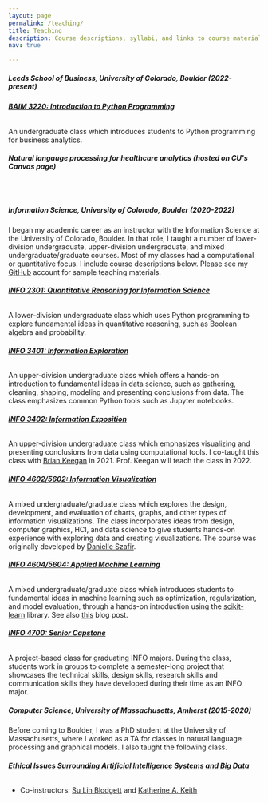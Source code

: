 ```yaml
---
layout: page
permalink: /teaching/
title: Teaching
description: Course descriptions, syllabi, and links to course materials. 
nav: true

---
```

<h5>Leeds School of Business, University of Colorado, Boulder (2022-present) </h5>


<h6><b><a href="https://docs.google.com/document/d/1T-17J0D5Bk4lgCF3zI9fUgMp523VLLF-_11SvFh8ETA/edit?usp=sharing" target="_blank">BAIM 3220:  Introduction to Python Programming</a></b></h6>
An undergraduate class which introduces students to Python programming for business analytics.

<h6><b>Natural langauge processing for healthcare analytics (hosted on CU's Canvas page)</b></h6>


<br>
<h5>Information Science, University of Colorado, Boulder (2020-2022)</h5>

I began my academic career as an instructor with the Information Science at the University of Colorado, Boulder. In that role, I taught a number of lower-division undergraduate, upper-division undergraduate, and mixed undergraduate/graduate courses. Most of my classes had a computational or quantitative focus. I include course descriptions below. Please see my <a href="https://github.com/AbeHandler/teaching_portfolio">GitHub</a> account for sample teaching materials.

<h6><b><a href="/assets/pdf/2301fall.pdf" target="_blank">INFO 2301: Quantitative Reasoning for Information Science</a></b></h6>
A lower-division undergraduate class which uses Python programming to explore fundamental ideas in quantitative reasoning, such as Boolean algebra and probability.

<h6><b><a href="/assets/pdf/3401fall.pdf" target="_blank">INFO 3401: Information Exploration</a></b></h6>
An upper-division undergraduate class which offers a hands-on introduction to fundamental ideas in data science, such as gathering, cleaning, shaping, modeling and presenting conclusions from data. The class emphasizes common Python tools such as Jupyter notebooks.

<h6><b><a href="https://medium.com/information-expositions/syllabus-e41df3c8f283">INFO 3402: Information Exposition</a></b></h6>
An upper-division undergraduate class which emphasizes visualizing and presenting conclusions from data using computational tools. I co-taught this class with <a href="https://www.brianckeegan.com/about/">Brian Keegan</a> in 2021. Prof. Keegan will teach the class in 2022.

<h6><b><a href="https://docs.google.com/document/d/1awolcVQz02cd89yF4nPjuAMUynAo48SZw1TueH99oI4/edit?usp=sharing" target="_blank">INFO 4602/5602: Information Visualization</a></b></h6>
A mixed undergraduate/graduate class which explores the design, development, and evaluation of charts, graphs, and other types of information visualizations. The class incorporates ideas from design, computer graphics, HCI, and data science to give students hands-on experience with exploring data and creating visualizations. The course was originally developed by <a href="https://danielleszafir.com/">Danielle Szafir</a>.

<h6><b><a href="/assets/pdf/4604fall.pdf" target="_blank">INFO 4604/5604: Applied Machine Learning</a></b></h6>
A mixed undergraduate/graduate class which introduces students to fundamental ideas in machine learning such as optimization, regularization, and model evaluation, through a hands-on introduction using the <a href="https://scikit-learn.org/">scikit-learn</a> library. See also <a href="https://www.abehandler.com/blog/2021/what-to_expect-in-applied-ml/">this</a> blog post. 

<h6><b><a href="https://docs.google.com/document/d/1yscwO8KvtnT_5LtutczcV2J6qAmQ3lAtrV2uGo_p5tQ/edit?usp=sharing">INFO 4700: Senior Capstone</a></b></h6>
A project-based class for graduating INFO majors. During the class, students work in groups to complete a semester-long project that showcases the technical skills, design skills, research skills and communication skills they have developed during their time as an INFO major.

<br/>
<h5>Computer Science, University of Massachusetts, Amherst (2015-2020)</h5>

Before coming to Boulder, I was a PhD student at the University of Massachusetts, where I worked as a TA for classes in natural language processing and graphical models. I also taught the following class.

<h6><b><a href="https://github.com/sblodgett/ai-ethics">Ethical Issues Surrounding Artificial Intelligence Systems and Big Data</a></b></h6> 

<ul>
  <li>Co-instructors: <a href="https://sblodgett.github.io/">Su Lin Blodgett</a> and <a href="https://kakeith.github.io/">Katherine A. Keith</a></li>
</ul>  

